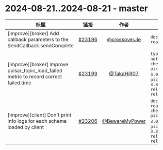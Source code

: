 # 2024-08-21..2024-08-21 - master
| 标题 | 链接 | 作者 | 标签 |
| - | :--: | :--: | - |
| [improve][broker] Add callback parameters to the SendCallback.sendComplete | [#23196](https://github.com/apache/pulsar/pull/23196) | [@crossoverJie](https://github.com/crossoverJie) | `doc-not-needed` `ready-to-test`  | 
| [improve][broker] Improve pulsar_topic_load_failed metric to record correct failed time | [#23199](https://github.com/apache/pulsar/pull/23199) | [@TakaHiR07](https://github.com/TakaHiR07) | `type/bug` `doc-not-needed` `cherry-picked/branch-3.0` `cherry-picked/branch-3.3` `release/3.0.7` `release/3.3.2`  | 
| [improve][client] Don't print info logs for each schema loaded by client | [#23206](https://github.com/apache/pulsar/pull/23206) | [@BewareMyPower](https://github.com/BewareMyPower) | `doc-not-needed` `ready-to-test` `cherry-picked/branch-3.0` `cherry-picked/branch-3.3` `release/3.0.7` `release/3.3.2`  | 
